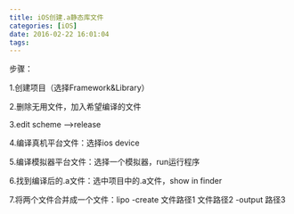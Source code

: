 ```yaml
---
title: iOS创建.a静态库文件
categories: [iOS]
date: 2016-02-22 16:01:04
tags:
---
```


步骤：

1.创建项目（选择Framework&amp;Library）

2.删除无用文件，加入希望编译的文件

3.edit scheme --&gt;release

4.编译真机平台文件：选择ios device

5.编译模拟器平台文件：选择一个模拟器，run运行程序

6.找到编译后的.a文件：选中项目中的.a文件，show in finder

7.将两个文件合并成一个文件：lipo -create 文件路径1 文件路径2 -output 路径3